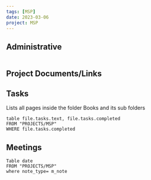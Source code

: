 ```yaml
---
tags: [MSP]
date: 2023-03-06
project: MSP
---
```


## Administrative
```dataviewjs
```

## Project Documents/Links

## Tasks
Lists all pages inside the folder Books and its sub folders 
```dataview 
table file.tasks.text, file.tasks.completed
FROM "PROJECTS/MSP" 
WHERE file.tasks.completed
```

## Meetings
```dataview
Table date
FROM "PROJECTS/MSP" 
where note_type= m_note
```
